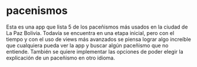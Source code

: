 # pacenismos
Esta es una app que lista 5 de los paceñismos más usados en la ciudad de La Paz Bolivia.
Todavía se encuentra en una etapa inicial, pero con el tiempo y con el uso de views más avanzados se piensa lograr algo increíble que cualquiera pueda ver la app y buscar algún paceñismo que no entiende.
También se quiere implementar las opciones de poder elegir la explicación de un paceñismo en otro idioma.
